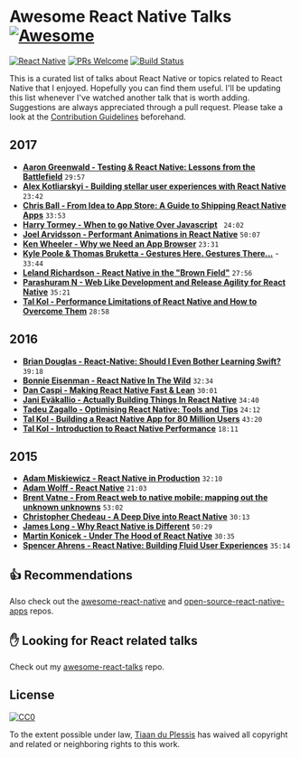 # **Awesome React Native Talks** [![Awesome](https://cdn.rawgit.com/sindresorhus/awesome/d7305f38d29fed78fa85652e3a63e154dd8e8829/media/badge.svg)](https://github.com/sindresorhus/awesome)
[![React Native](https://img.shields.io/badge/React%20Native-Awesome-blue.svg)](https://facebook.github.io/react-native/)
[![PRs Welcome](https://img.shields.io/badge/PRs-welcome-brightgreen.svg)](http://makeapullrequest.com)
[![Build Status](https://travis-ci.org/tiaanduplessis/awesome-react-native-talks.svg?branch=master)](https://travis-ci.org/tiaanduplessis/awesome-react-native-talks)

This is a curated list of talks about React Native or topics related to React Native that I enjoyed. Hopefully you can find them useful. I'll be updating this list whenever I've watched another talk that is worth adding. Suggestions are always appreciated through a pull request. Please take a look at the [Contribution Guidelines](CONTRIBUTING.md) beforehand.

## 2017

- [**Aaron Greenwald - Testing & React Native: Lessons from the Battlefield**](https://youtu.be/cUSUJXAvt6k) `29:57`
- [**Alex Kotliarskyi - Building stellar user experiences with React Native**](https://youtu.be/fjS5ssBn3fA) `23:42`
- [**Chris Ball - From Idea to App Store: A Guide to Shipping React Native Apps**](https://youtu.be/W8X7t1qlT_w) `33:53`
- [**Harry Tormey - When to go Native Over Javascript**](https://youtu.be/kFyaj5HmMEY) ` 24:02`
- [**Joel Arvidsson - Performant Animations in React Native**](https://www.youtube.com/watch?v=UPrKMGPDbtY) `50:07`
- [**Ken Wheeler - Why we Need an App Browser**](https://youtu.be/WEQx3wz8QeY) `23:31`
- [**Kyle Poole & Thomas Bruketta - Gestures Here. Gestures There...**](https://youtu.be/L_jzGn5b9H4) - `33:44` 
- [**Leland Richardson - React Native in the "Brown Field"**](https://www.youtube.com/watch?v=tWitQoPgs8w) `27:56`
- [**Parashuram N - Web Like Development and Release Agility for React Native**](https://www.youtube.com/watch?v=iMLpUVZseEg) `35:21`
- [**Tal Kol - Performance Limitations of React Native and How to Overcome Them**](https://youtu.be/OmiXlJ4ZzAo) `28:58`

## 2016

- [**Brian Douglas - React-Native: Should I Even Bother Learning Swift?**](https://www.youtube.com/watch?v=2d0z_L4oXt8) `39:18`
- [**Bonnie Eisenman - React Native In The Wild**](https://www.youtube.com/watch?v=KWEhFWm0SL8) `32:34`
- [**Dan Caspi - Making React Native Fast & Lean**](https://www.youtube.com/watch?v=9LV4D-Obgj4) `30:01`
- [**Jani Eväkallio - Actually Building Things In React Native**](https://www.youtube.com/watch?v=ZqKYk0aTaYk) `34:40`
- [**Tadeu Zagallo - Optimising React Native: Tools and Tips**](https://www.youtube.com/watch?v=0MlT74erp60) `24:12`
- [**Tal Kol - Building a React Native App for 80 Million Users**](https://www.youtube.com/watch?v=abSNo2P9mMM&t) `43:20`
- [**Tal Kol - Introduction to React Native Performance**](https://www.youtube.com/watch?v=9VqVv_sVgv0) `18:11`

## 2015

- [**Adam Miskiewicz - React Native in Production**](https://www.youtube.com/watch?v=yVt52ZaC-Ck) `32:10`
- [**Adam Wolff - React Native**](https://www.youtube.com/watch?v=0rm4lt9bh2k) `21:03`
- [**Brent Vatne - From React web to native mobile: mapping out the unknown unknowns**](https://www.youtube.com/watch?v=-XxSCi8TKuk) `53:02`
- [**Christopher Chedeau - A Deep Dive into React Native**](https://www.youtube.com/watch?v=7rDsRXj9-cU) `30:13`
- [**James Long - Why React Native is Different**](https://www.youtube.com/watch?v=ZM2NAD__iK4) `50:29`
- [**Martin Konicek - Under The Hood of React Native**](https://www.youtube.com/watch?v=8N4f4h6SThc) `30:35`
- [**Spencer Ahrens - React Native: Building Fluid User Experiences**](https://www.youtube.com/watch?v=xDlfrcM6YBk) `35:14`

## :thumbsup: Recommendations

Also check out the [awesome-react-native](https://github.com/jondot/awesome-react-native) and [open-source-react-native-apps](https://github.com/vitorebatista/open-source-react-native-apps) repos.

## :raised_hand: Looking for React related talks

Check out my [awesome-react-talks](https://github.com/tiaanduplessis/awesome-react-talks) repo.

## License

[![CC0](http://mirrors.creativecommons.org/presskit/buttons/88x31/svg/cc-zero.svg)](https://creativecommons.org/publicdomain/zero/1.0/)

To the extent possible under law, [Tiaan du Plessis](https://github.com/tiaanduplessis) has waived all copyright and related or neighboring rights to this work.
